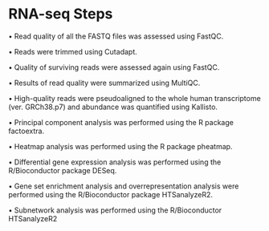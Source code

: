 # RNA-seq Steps

• Read quality of all the FASTQ files was assessed using FastQC.

• Reads were trimmed using Cutadapt.

• Quality of surviving reads were assessed again using FastQC.

• Results of read quality were summarized using MultiQC.

• High-quality reads were pseudoaligned to the whole human transcriptome (ver. GRCh38.p7) and abundance was quantified using Kallisto.

• Principal component analysis was performed using the R package factoextra.

• Heatmap analysis was performed using the R package pheatmap.

• Differential gene expression analysis was performed using the R/Bioconductor package DESeq.

• Gene set enrichment analysis and overrepresentation analysis were performed using the R/Bioconductor package HTSanalyzeR2.

• Subnetwork analysis was performed using the R/Bioconductor HTSanalyzeR2
